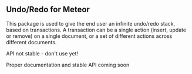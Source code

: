 Undo/Redo for Meteor
--------------------

This package is used to give the end user an infinite undo/redo stack, based on transactions. A transaction can be a single action (insert, update or remove) on a single document, or a set of different actions across different documents.

API not stable - don't use yet!

Proper documentation and stable API coming soon